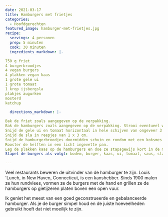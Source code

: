 ```yaml
---
date: 2021-03-17
title: Hamburgers met frietjes
categories:
  - Hoofdgerechten
featured_image: hamburger-met-frietjes.jpg
recipe:
  servings: 4 personen
  prep: 5 minuten
  cook: 30 minuten
  ingredients_markdown: |-

750 g friet
4 burgerbroodjes
4 vegan burgers
4 plakken vegan kaas
1 grote gele ui
1 grote tomaat
1 krop ijsbergsla
plakjes augurken
mosterd
ketchup

  directions_markdown: |-

Bak de friet zoals aangegeven op de verpakking.
Bak de hamburgers zoals aangegeven op de verpakking. Strooi eventueel wat msg op beide zijden voor extra umami.
Snijd de gele ui en tomaat horizontaal in hele schijven van ongeveer 3 mm.
Snijd de sla in reepjes van 1 x 3 cm.
Snijd de hamburgerbroodjes doormidden schuin en rondom met een koksmes om een gescheurde rand te voorkomen.
Rooster de helften in een licht ingevette pan.
Leg de plakken kaas op de hamburgers en doe ze stapsgewijs kort in de magnetron zodat de plakjes goed gesmolten zijn.
Stapel de burgers als volgt: bodem, burger, kaas, ui, tomaat, saus, sla, augurken, deksel.

---
```


Veel restaurants beweren de uitvinder van de hamburger te zijn. Louis 'Lunch, in New Haven, Connecticut, is een kanshebber. Sinds 1900 malen ze hun rundvlees, vormen ze de burgers met de hand en grillen ze de hamburgers op gietijzeren platen boven een open vuur.

Ik geniet het meest van een goed geconstrueerde en gebalanceerde hamburger. Als je de burger simpel houd en de juiste hoeveelheden gebruikt hoeft dat niet moeilijk te zijn.